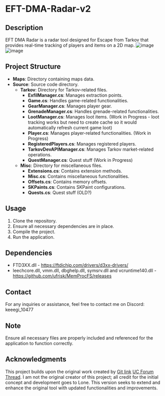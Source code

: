 # EFT-DMA-Radar-v2

## Description
EFT DMA Radar is a radar tool designed for Escape from Tarkov that provides real-time tracking of players and items on a 2D map.
![image](https://github.com/HuiTeab/EFT-DMA-Radar-v2/assets/151649934/d652b193-a987-40b7-8aa2-7ddd66eaae85)
![image](https://github.com/HuiTeab/EFT-DMA-Radar-v2/assets/151649934/8613ee59-f604-453a-bdea-626c0b5ba365)

## Project Structure

- **Maps**: Directory containing maps data.
- **Source**: Source code directory.
  - **Tarkov**: Directory for Tarkov-related files.
    - **ExfilManager.cs**: Manages extraction points.
    - **Game.cs**: Handles game-related functionalities.
    - **GearManager.cs**: Manages player gear.
    - **GrenadeManager.cs**: Handles grenade-related functionalities.
    - **LootManager.cs**: Manages loot items. (Work in Progress - loot tracking works but need to create cache so it would automatically refresh current game loot)
    - **Player.cs**: Manages player-related functionalities. (Work in Progress)
    - **RegisteredPlayers.cs**: Manages registered players.
    - **TarkovDevAPIManager.cs**: Manages Tarkov market-related operations.
    - **QuestManager.cs**: Quest stuff (Work in Progress)
  - **Misc**: Directory for miscellaneous files.
    - **Extensions.cs**: Contains extension methods.
    - **Misc.cs**: Contains miscellaneous functionalities.
    - **Offsets.cs**: Contains memory offsets.
    - **SKPaints.cs**: Contains SKPaint configurations.
    - **Quests.cs**: Quest stuff (OLD?)

## Usage

1. Clone the repository.
2. Ensure all necessary dependencies are in place.
3. Compile the project.
4. Run the application.

## Dependencies

- FTD3XX.dll - https://ftdichip.com/drivers/d3xx-drivers/
- leechcore.dll, vmm.dll, dbghelp.dll, symsrv.dll and vcruntime140.dll - https://github.com/ufrisk/MemProcFS/releases

## Contact
For any inquiries or assistance, feel free to contact me on Discord: keeegi_10477

## Note

Ensure all necessary files are properly included and referenced for the application to function correctly.

## Acknowledgments
This project builds upon the original work created by [Git link](https://github.com/6b45/eft-dma-radar-1) [UC Forum Thread](https://www.unknowncheats.me/forum/escape-from-tarkov/482418-2d-map-dma-radar-wip.html). I am not the original creator of this project; all credit for the initial concept and development goes to Lone. This version seeks to extend and enhance the original tool with updated functionalities and improvements.
